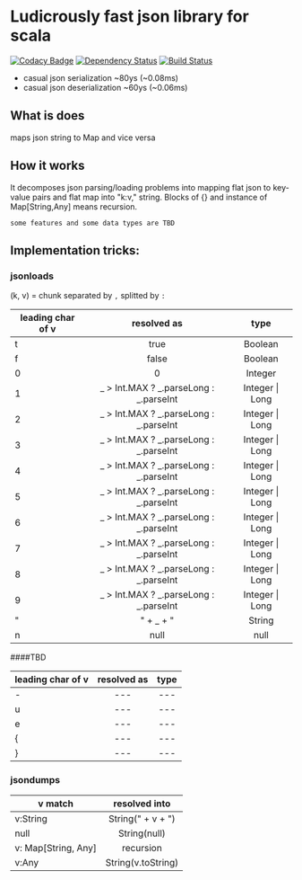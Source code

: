 # Ludicrously fast json library for scala

[![Codacy Badge](https://api.codacy.com/project/badge/Grade/7d84fbd2dcee449885b39c5b1a77c443)](https://www.codacy.com/app/jan-cajthaml/json?utm_source=github.com&amp;utm_medium=referral&amp;utm_content=jancajthaml-scala/json&amp;utm_campaign=Badge_Grade) [![Dependency Status](https://www.versioneye.com/user/projects/57dc1a3f500a3100425c97b3/badge.svg?style=flat-square)](https://www.versioneye.com/user/projects/57dc1a3f500a3100425c97b3) [![Build Status](https://travis-ci.org/jancajthaml-scala/json.svg?branch=master)](https://travis-ci.org/jancajthaml-scala/json)

* casual json serialization ~80ys (~0.08ms)
* casual json deserialization ~60ys (~0.06ms)

## What is does

maps json string to Map and vice versa

## How it works

It decomposes json parsing/loading problems into mapping flat json to key-value pairs and
flat map into "k:v," string. Blocks of {} and instance of Map[String,Any] means recursion.

`some features and some data types are TBD` 

## Implementation tricks:

### jsonloads

(k, v) = chunk separated by `,` splitted by `:`

| leading char of v | resolved as                            | type            |
| ----------------- |:--------------------------------------:|:---------------:|
| t                 | true                                   | Boolean         |
| f                 | false                                  | Boolean         |
| 0                 | 0                                      | Integer         |
| 1                 | _ > Int.MAX ? _.parseLong : _.parseInt | Integer \| Long |
| 2                 | _ > Int.MAX ? _.parseLong : _.parseInt | Integer \| Long |
| 3                 | _ > Int.MAX ? _.parseLong : _.parseInt | Integer \| Long |
| 4                 | _ > Int.MAX ? _.parseLong : _.parseInt | Integer \| Long |
| 5                 | _ > Int.MAX ? _.parseLong : _.parseInt | Integer \| Long |
| 6                 | _ > Int.MAX ? _.parseLong : _.parseInt | Integer \| Long |
| 7                 | _ > Int.MAX ? _.parseLong : _.parseInt | Integer \| Long |
| 8                 | _ > Int.MAX ? _.parseLong : _.parseInt | Integer \| Long |
| 9                 | _ > Int.MAX ? _.parseLong : _.parseInt | Integer \| Long |
| "                 | " + _ + "                              | String          |
| n                 | null                                   | null            |

####TBD

| leading char of v | resolved as                            | type            |
| ----------------- |:--------------------------------------:|:---------------:|
| -                 | ---                                    | ---             |
| u                 | ---                                    | ---             |
| e                 | ---                                    | ---             |
| {                 | ---                                    | ---             |
| }                 | ---                                    | ---             |

### jsondumps

| v match             | resolved into              |
| ------------------- |:--------------------------:|
| v:String            | String(" + v + ")          |
| null                | String(null)               |
| v: Map[String, Any] | recursion                  |
| v:Any               | String(v.toString)         |
